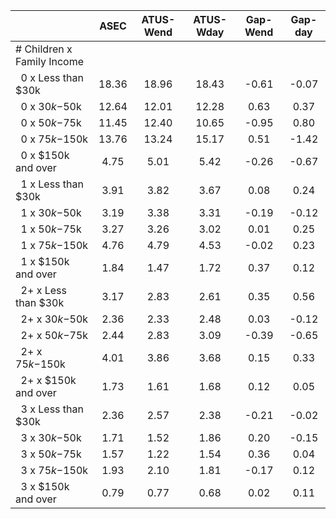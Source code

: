 
|                      |         ASEC |    ATUS-Wend |    ATUS-Wday |     Gap-Wend |      Gap-day |
| -------------------- | :----------: | :----------: | :----------: | :----------: | :----------: |
| # Children x Family Income |              |              |              |              |              |
| &nbsp;&nbsp;0 x Less than $30k |        18.36 |        18.96 |        18.43 |        -0.61 |        -0.07 |
| &nbsp;&nbsp;0 x $30k-$50k |        12.64 |        12.01 |        12.28 |         0.63 |         0.37 |
| &nbsp;&nbsp;0 x $50k-$75k |        11.45 |        12.40 |        10.65 |        -0.95 |         0.80 |
| &nbsp;&nbsp;0 x $75k-$150k |        13.76 |        13.24 |        15.17 |         0.51 |        -1.42 |
| &nbsp;&nbsp;0 x $150k and over |         4.75 |         5.01 |         5.42 |        -0.26 |        -0.67 |
| &nbsp;&nbsp;1 x Less than $30k |         3.91 |         3.82 |         3.67 |         0.08 |         0.24 |
| &nbsp;&nbsp;1 x $30k-$50k |         3.19 |         3.38 |         3.31 |        -0.19 |        -0.12 |
| &nbsp;&nbsp;1 x $50k-$75k |         3.27 |         3.26 |         3.02 |         0.01 |         0.25 |
| &nbsp;&nbsp;1 x $75k-$150k |         4.76 |         4.79 |         4.53 |        -0.02 |         0.23 |
| &nbsp;&nbsp;1 x $150k and over |         1.84 |         1.47 |         1.72 |         0.37 |         0.12 |
| &nbsp;&nbsp;2+ x Less than $30k |         3.17 |         2.83 |         2.61 |         0.35 |         0.56 |
| &nbsp;&nbsp;2+ x $30k-$50k |         2.36 |         2.33 |         2.48 |         0.03 |        -0.12 |
| &nbsp;&nbsp;2+ x $50k-$75k |         2.44 |         2.83 |         3.09 |        -0.39 |        -0.65 |
| &nbsp;&nbsp;2+ x $75k-$150k |         4.01 |         3.86 |         3.68 |         0.15 |         0.33 |
| &nbsp;&nbsp;2+ x $150k and over |         1.73 |         1.61 |         1.68 |         0.12 |         0.05 |
| &nbsp;&nbsp;3 x Less than $30k |         2.36 |         2.57 |         2.38 |        -0.21 |        -0.02 |
| &nbsp;&nbsp;3 x $30k-$50k |         1.71 |         1.52 |         1.86 |         0.20 |        -0.15 |
| &nbsp;&nbsp;3 x $50k-$75k |         1.57 |         1.22 |         1.54 |         0.36 |         0.04 |
| &nbsp;&nbsp;3 x $75k-$150k |         1.93 |         2.10 |         1.81 |        -0.17 |         0.12 |
| &nbsp;&nbsp;3 x $150k and over |         0.79 |         0.77 |         0.68 |         0.02 |         0.11 |

